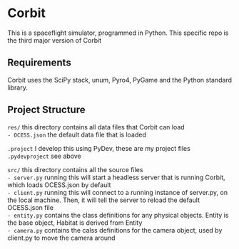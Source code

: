 Corbit
========

This is a spaceflight simulator, programmed in Python. This specific repo is the
third major version of Corbit


Requirements
------------

Corbit uses the SciPy stack, unum, Pyro4, PyGame and the Python standard library.

Project Structure
--------------

`res/`			this directory contains all data files that Corbit can load  
`- OCESS.json`	the default data file that is loaded  

`.project`		I develop this using PyDev, these are my project files  
`.pydevproject`	see above  

`src/`			this directory contains all the source files  
`- server.py`		running this will start a headless server that is running Corbit, which loads OCESS.json by default  
`- client.py`		running this will connect to a running instance of server.py, on the local machine. Then, it will tell the server to reload the default OCESS.json file  
`- entity.py`		contains the class definitions for any physical objects. Entity is the base object, Habitat is derived from Entity  
`- camera.py`		contains the calss definitions for the camera object, used by client.py to move the camera around
